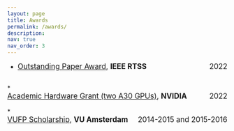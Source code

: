 ```yaml
---
layout: page
title: Awards
permalink: /awards/
description: 
nav: true
nav_order: 3
---
```


* <div style="display: flex; justify-content: space-between;">
        <span style="font-size: larger;"><a href="http://2022.rtss.org/awards/">Outstanding Paper Award</a>, <strong>IEEE RTSS</strong></span>
        <span style="font-size: larger;">2022</span>
    </div>
<br>
* <div style="display: flex; justify-content: space-between;">
        <span style="font-size: larger;"><a href="https://mynvidia.force.com/HardwareGrant/s/Application">Academic Hardware Grant (two A30 GPUs)</a>, <strong>NVIDIA</strong></span>
        <span style="font-size: larger;">2022</span>
    </div>
<br>
* <div style="display: flex; justify-content: space-between;">
        <span style="font-size: larger;"><a href="https://vu.nl/en/education/more-about/scholarships-for-international-masters-students">VUFP Scholarship</a>, <strong>VU Amsterdam</strong></span>
        <span style="font-size: larger;">2014-2015 and 2015-2016</span>
    </div>
